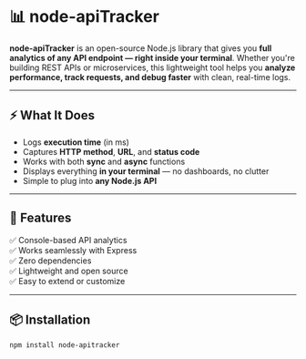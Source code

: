 # 📊 node-apiTracker

**node-apiTracker** is an open-source Node.js library that gives you **full analytics of any API endpoint — right inside your terminal**. Whether you're building REST APIs or microservices, this lightweight tool helps you **analyze performance, track requests, and debug faster** with clean, real-time logs.

---

## ⚡ What It Does

- Logs **execution time** (in ms)
- Captures **HTTP method**, **URL**, and **status code**
- Works with both **sync** and **async** functions
- Displays everything **in your terminal** — no dashboards, no clutter
- Simple to plug into **any Node.js API**

---

## 🚀 Features

✅ Console-based API analytics  
✅ Works seamlessly with Express  
✅ Zero dependencies  
✅ Lightweight and open source  
✅ Easy to extend or customize  

---

## 📦 Installation

```bash
npm install node-apitracker
